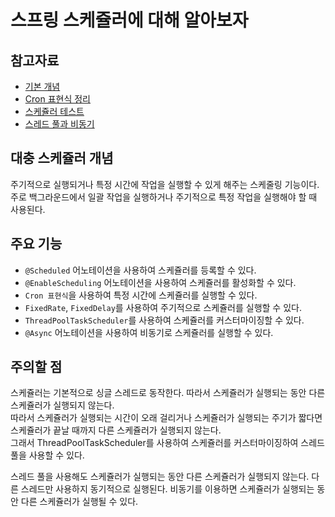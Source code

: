 # 스프링 스케쥴러에 대해 알아보자

## 참고자료

- [기본 개념](https://seriouskang.tistory.com/m/2)
- [Cron 표현식 정리](https://velog.io/@yeonii/Spring-스프링-스케쥴러-사용하기)
- [스케쥴러 테스트](https://stackoverflow.com/questions/32319640/how-to-test-spring-scheduled)
- [스레드 풀과 비동기](https://www.blog.ecsimsw.com/entry/Scheduler-적용-배경과-구조-Spring-Scheduler)

## 대충 스케쥴러 개념

주기적으로 실행되거나 특정 시간에 작업을 실행할 수 있게 해주는 스케줄링 기능이다.
주로 백그라운드에서 일괄 작업을 실행하거나 주기적으로 특정 작업을 실행해야 할 때 사용된다.

## 주요 기능

- `@Scheduled` 어노테이션을 사용하여 스케쥴러를 등록할 수 있다.
- `@EnableScheduling` 어노테이션을 사용하여 스케쥴러를 활성화할 수 있다.
- `Cron 표현식`을 사용하여 특정 시간에 스케쥴러를 실행할 수 있다.
- `FixedRate`, `FixedDelay`를 사용하여 주기적으로 스케쥴러를 실행할 수 있다.
- `ThreadPoolTaskScheduler`를 사용하여 스케쥴러를 커스터마이징할 수 있다.
- `@Async` 어노테이션을 사용하여 비동기로 스케쥴러를 실행할 수 있다.

## 주의할 점

스케쥴러는 기본적으로 싱글 스레드로 동작한다. 따라서 스케쥴러가 실행되는 동안 다른 스케쥴러가 실행되지 않는다.     
따라서 스케쥴러가 실행되는 시간이 오래 걸리거나 스케쥴러가 실행되는 주기가 짧다면 스케쥴러가 끝날 때까지 다른 스케쥴러가 실행되지 않는다.    
그래서 ThreadPoolTaskScheduler를 사용하여 스케쥴러를 커스터마이징하여 스레드 풀을 사용할 수 있다.

스레드 풀을 사용해도 스케쥴러가 실행되는 동안 다른 스케쥴러가 실행되지 않는다. 다른 스레드만 사용하지 동기적으로 실행된다.
비동기를 이용하면 스케쥴러가 실행되는 동안 다른 스케쥴러가 실행될 수 있다. 
